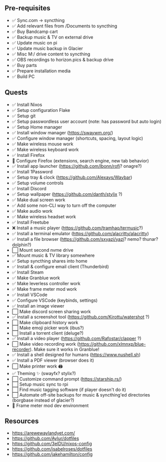 ## Pre-requisites

- ✅ Sync.com -> syncthing
- ✅ Add relevant files from /Documents to syncthing
- ✅ Buy Bandcamp cart
- ✅ Backup music & TV on external drive
- ✅ Update music on pi
- ✅ Update music backup in Glacier
- ✅ Misc M:/ drive content to syncthing
- ✅ OBS recordings to horizon.pics & backup drive
- ✅ Buy parts
- ✅ Prepare installation media
- ✅ Build PC

## Quests

- ✅ Install Nixos
- ✅ Setup configuration Flake
- ✅ Setup git
- ✅ Setup passwordless user account (note: has password but auto login)
- ✅ Setup Home manager
- ✅ Install window manager (https://swaywm.org/)
- ✅ Configure window manager (shortcuts, spacing, layout logic)
- ✅ Make wireless mouse work
- ✅ Make wireless keyboard work
- ✅ Install Firefox
- 🚧 Configure Firefox (extensions, search engine, new tab behavior)
- ✅ Install app launcher (https://github.com/lbonn/rofi? onagre?)
- ✅ Install 1Password
- ✅ Setup tray & clock (https://github.com/Alexays/Waybar)
- ✅ Setup volume controls
- ✅ Install Discord
- ✅ Setup wallpaper (https://github.com/danth/stylix ?)
- ✅ Make dual screen work
- ✅ Add some non-CLI way to turn off the computer
- ✅ Make audio work
- ✅ Make wireless headset work
- ✅ Install Freetube
- ❌ Install a music player (https://github.com/tramhao/termusic?)
- ✅ Install a terminal emulator (https://github.com/alacritty/alacritty)
- ✅ Install a file browser (https://github.com/sxyazi/yazi? nemo? thunar? dolphin?)
- ⬜ Mount second nvme drive
- ✅ Mount music & TV library somewhere
- ✅ Setup syncthing shares into home
- ✅ Install & configure email client (Thunderbird)
- ✅ Install Steam
- ✅ Make Granblue work
- ✅ Make leverless controller work
- ✅ Make frame meter mod work
- ✅ Install VSCode
- ✅ Configure VSCode (keybinds, settings)
- ✅ Install an image viewer
- ⬜ Make discord screen sharing work
- ✅ Install a screenshot tool (https://github.com/Kirottu/watershot ?)
- ⬜ Make clipboard history work
- ⬜ Make emoji picker work (ibus?)
- ⬜ Install a torrent client (deluge?)
- ✅ Install a video player (https://github.com/Rafostar/clapper ?)
- ⬜ Make video recording work (https://github.com/xlmnxp/blue-recorder). Make sure it works in Granblue!
- ✅ Install a shell designed for humans (https://www.nushell.sh)
- ✅ Install a PDF viewer (browser does it)
- ⬜ Make printer work 🖨
- ✅ Theming ✨ (swayfx? stylix?)
- ⬜ Customize command prompt (https://starship.rs/)
- ⬜ Setup music sync to rpi
- ⬜ Find music tagging software (if player doesn't do it)
- ⬜ Automate off-site backups for music & syncthing'ed directories (borgbase instead of glacier?)
- 🚧 Frame meter mod dev environment

## Resources

- https://arewewaylandyet.com/
- https://github.com/Aylur/dotfiles
- https://github.com/3elDU/nixos-config
- https://github.com/isabelroses/dotfiles
- https://github.com/jakehamilton/config
